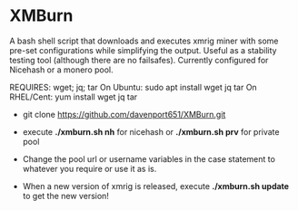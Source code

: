 # XMBurn
A bash shell script that downloads and executes xmrig miner with some pre-set configurations while simplifying the output. Useful as a stability testing tool (although there are no failsafes). Currently configured for Nicehash or a monero pool.

REQUIRES: wget; jq; tar
On Ubuntu: sudo apt install wget jq tar
On RHEL/Cent: yum install wget jq tar

- git clone https://github.com/davenport651/XMBurn.git
- execute <b>./xmburn.sh nh</b> for nicehash or <b>./xmburn.sh prv</b> for private pool

- Change the pool url or username variables in the case statement to whatever you require or use it as is.

- When a new version of xmrig is released, execute <b>./xmburn.sh update</b> to get the new version!
